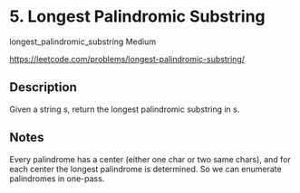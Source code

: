 # 5. Longest Palindromic Substring
longest_palindromic_substring
Medium

https://leetcode.com/problems/longest-palindromic-substring/

## Description

Given a string s, return the longest palindromic substring in s.

## Notes

Every palindrome has a center (either one char or two same chars),
and for each center the longest palindrome is determined. So we can
enumerate palindromes in one-pass.